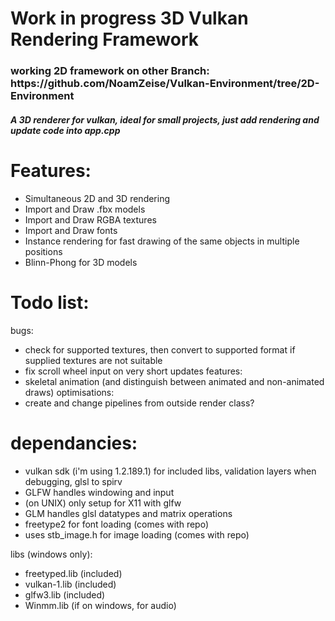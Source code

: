 # Work in progress 3D Vulkan Rendering Framework
<h3> working 2D framework on other Branch: https://github.com/NoamZeise/Vulkan-Environment/tree/2D-Environment</h3>

<h5>A 3D renderer for vulkan, ideal for small projects, just add rendering and update code into app.cpp </h5>

# Features:

* Simultaneous 2D and 3D rendering
* Import and Draw .fbx models
* Import and Draw RGBA textures 
* Import and Draw fonts
* Instance rendering for fast drawing of the same objects in multiple positions
* Blinn-Phong for 3D models


# Todo list:
bugs:
* check for supported textures, then convert to supported format if supplied textures are not suitable
* fix scroll wheel input on very short updates
features:
* skeletal animation (and distinguish between animated and non-animated draws)
optimisations:
* create and change pipelines from outside render class?

# dependancies:

* vulkan sdk (i'm using 1.2.189.1) for included libs, validation layers when debugging, glsl to spirv
* GLFW handles windowing and input
* (on UNIX) only setup for X11 with glfw
* GLM handles glsl datatypes and matrix operations
* freetype2 for font loading (comes with repo)
* uses stb_image.h for image loading (comes with repo)

libs (windows only):
* freetyped.lib (included)
* vulkan-1.lib (included)
* glfw3.lib (included)
* Winmm.lib (if on windows, for audio)
